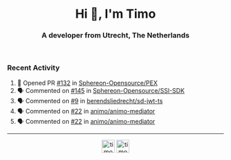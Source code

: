 <h1 align="center">Hi 👋, I'm Timo</h1>
<h3 align="center">A developer from Utrecht, The Netherlands</h3>
<br/>
<!-- https://github.com/rahuldkjain/github-profile-readme-generator --!>

<!--  <p align="left"><img src="https://github-readme-stats.vercel.app/api?username=timoglastra&show_icons=true&count_private=true&" alt="timoglastra" /></p> --!>

<!--
Github language stats
<p align="left"><img src="https://github-readme-stats.vercel.app/api/top-langs/?username=timoglastra&layout=compact" alt="timoglastra" /><p>
-->

<!-- Codestats language stats -->
<!-- <p align="left"><img src="https://codestats-readme.vercel.app/api/top-langs/?username=timoglastra&layout=compact&language_count=12" alt="timoglastra" /><p>    --!>
  
<h3>Recent Activity</h3>

<!--START_SECTION:activity-->
1. 💪 Opened PR [#132](https://github.com/Sphereon-Opensource/PEX/pull/132) in [Sphereon-Opensource/PEX](https://github.com/Sphereon-Opensource/PEX)
2. 🗣 Commented on [#145](https://github.com/Sphereon-Opensource/SSI-SDK/pull/145#issuecomment-1840222309) in [Sphereon-Opensource/SSI-SDK](https://github.com/Sphereon-Opensource/SSI-SDK)
3. 🗣 Commented on [#9](https://github.com/berendsliedrecht/sd-jwt-ts/pull/9#issuecomment-1838415966) in [berendsliedrecht/sd-jwt-ts](https://github.com/berendsliedrecht/sd-jwt-ts)
4. 🗣 Commented on [#22](https://github.com/animo/animo-mediator/issues/22#issuecomment-1838237485) in [animo/animo-mediator](https://github.com/animo/animo-mediator)
5. 🗣 Commented on [#22](https://github.com/animo/animo-mediator/issues/22#issuecomment-1837873023) in [animo/animo-mediator](https://github.com/animo/animo-mediator)
<!--END_SECTION:activity-->

---

<p align="center">
<a href="https://twitter.com/timoglastra" target="blank"><img align="center" src="https://cdn.jsdelivr.net/npm/simple-icons@3.0.1/icons/twitter.svg" alt="timoglastra" height="30" width="30" /></a>
<a href="https://linkedin.com/in/timoglastra" target="blank"><img align="center" src="https://cdn.jsdelivr.net/npm/simple-icons@3.0.1/icons/linkedin.svg" alt="timoglastra" height="30" width="30" /></a>
</p>




